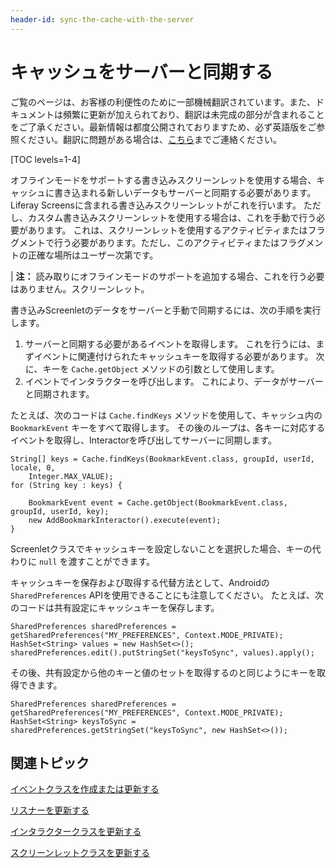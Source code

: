 ```yaml
---
header-id: sync-the-cache-with-the-server
---
```


# キャッシュをサーバーと同期する

<p class="alert alert-info"><span class="wysiwyg-color-blue120">ご覧のページは、お客様の利便性のために一部機械翻訳されています。また、ドキュメントは頻繁に更新が加えられており、翻訳は未完成の部分が含まれることをご了承ください。最新情報は都度公開されておりますため、必ず英語版をご参照ください。翻訳に問題がある場合は、<a href="mailto:support-content-jp@liferay.com">こちら</a>までご連絡ください。</span></p>

[TOC levels=1-4]

オフラインモードをサポートする書き込みスクリーンレットを使用する場合、キャッシュに書き込まれる新しいデータもサーバーと同期する必要があります。 Liferay Screensに含まれる書き込みスクリーンレットがこれを行います。 ただし、カスタム書き込みスクリーンレットを使用する場合は、これを手動で行う必要があります。 これは、スクリーンレットを使用するアクティビティまたはフラグメントで行う必要があります。ただし、このアクティビティまたはフラグメントの正確な場所はユーザー次第です。

| **注：** 読み取りにオフラインモードのサポートを追加する場合、これを行う必要はありません。スクリーンレット。

書き込みScreenletのデータをサーバーと手動で同期するには、次の手順を実行します。

1.  サーバーと同期する必要があるイベントを取得します。 これを行うには、まずイベントに関連付けられたキャッシュキーを取得する必要があります。 次に、キーを `Cache.getObject` メソッドの引数として使用します。
2.  イベントでインタラクターを呼び出します。 これにより、データがサーバーと同期されます。

たとえば、次のコードは `Cache.findKeys` メソッドを使用して、キャッシュ内の `BookmarkEvent` キーをすべて取得します。 その後のループは、各キーに対応するイベントを取得し、Interactorを呼び出してサーバーに同期します。

    String[] keys = Cache.findKeys(BookmarkEvent.class, groupId, userId, locale, 0, 
        Integer.MAX_VALUE); 
    for (String key : keys) {
    
        BookmarkEvent event = Cache.getObject(BookmarkEvent.class, groupId, userId, key); 
        new AddBookmarkInteractor().execute(event); 
    }

Screenletクラスでキャッシュキーを設定しないことを選択した場合、キーの代わりに `null` を渡すことができます。

キャッシュキーを保存および取得する代替方法として、Androidの `SharedPreferences` APIを使用できることにも注意してください。 たとえば、次のコードは共有設定にキャッシュキーを保存します。

    SharedPreferences sharedPreferences = getSharedPreferences("MY_PREFERENCES", Context.MODE_PRIVATE); 
    HashSet<String> values = new HashSet<>();
    sharedPreferences.edit().putStringSet("keysToSync", values).apply();

その後、共有設定から他のキーと値のセットを取得するのと同じようにキーを取得できます。

    SharedPreferences sharedPreferences = getSharedPreferences("MY_PREFERENCES", Context.MODE_PRIVATE); 
    HashSet<String> keysToSync = sharedPreferences.getStringSet("keysToSync", new HashSet<>());

## 関連トピック

[イベントクラスを作成または更新する](/docs/7-1/tutorials/-/knowledge_base/t/create-or-update-the-event-class)

[リスナーを更新する](/docs/7-1/tutorials/-/knowledge_base/t/update-the-listener)

[インタラクタークラスを更新する](/docs/7-1/tutorials/-/knowledge_base/t/update-the-interactor-class)

[スクリーンレットクラスを更新する](/docs/7-1/tutorials/-/knowledge_base/t/update-the-screenlet-class)
